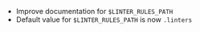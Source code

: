 * Improve documentation for `$LINTER_RULES_PATH`
* Default value for `$LINTER_RULES_PATH` is now `.linters`
